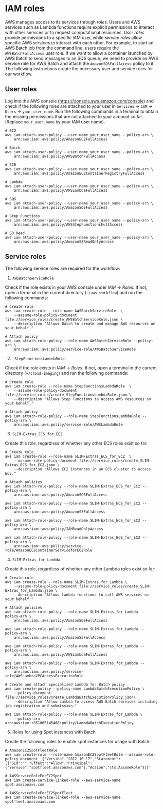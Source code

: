 
# IAM roles

AWS manages access to its services through *roles*. Users and AWS services such as Lambda functions require explicit permissions to interact with other services or to request computational resources. *User roles* provide permissions to a specific IAM user, while *service roles* allow specific AWS services to interact with each other. For example, to start an AWS Batch job from the command line, users require the `AWSBatchFullAccess` user role. If we want to allow a container launched by AWS Batch to send messages to an SQS queue, we need to provide an AWS service role for AWS Batch and attach the `AmazonSQSFullAccess` policy to it. The following instructions create the necessary user and service roles for our workflow.

## User roles

Log into the AWS console (<https://console.aws.amazon.com/console>) and check if the following roles are attached to your user in `Services` -> `IAM` -> `Users` -> `your_user_name`. Run the following commands in a terminal to obtain the missing permissions that are not attached to your account so far. (Replace `your_user_name` by your IAM user name).


```
# EC2
aws iam attach-user-policy --user-name your_user_name --policy-arn \
    arn:aws:iam::aws:policy/AmazonEC2FullAccess

# Batch
aws iam attach-user-policy --user-name your_user_name --policy-arn \
    arn:aws:iam::aws:policy/AWSBatchFullAccess

# ECR
aws iam attach-user-policy --user-name your_user_name --policy-arn \
    arn:aws:iam::aws:policy/AmazonEC2ContainerRegistryFullAccess

# Lambda
aws iam attach-user-policy --user-name your_user_name --policy-arn \
    arn:aws:iam::aws:policy/AWSLambdaFullAccess     

# SQS
aws iam attach-user-policy --user-name your_user_name --policy-arn \
    arn:aws:iam::aws:policy/AmazonSQSFullAccess

# Step Functions
aws iam attach-user-policy --user-name your_user_name --policy-arn \
    arn:aws:iam::aws:policy/AWSStepFunctionsFullAccess

# S3 Read
aws iam attach-user-policy --user-name your_user_name --policy-arn \
    arn:aws:iam::aws:policy/AmazonS3ReadOnlyAccess
```


## Service roles

The following service roles are required for the workflow:

1. `AWSBatchServiceRole`

Check if the role exists in your AWS console under *IAM* -> *Roles*. If not, open a terminal in the current directory (`~/aws_workflow`) and run the following commands:

```
# Create role
aws iam create-role --role-name AWSBatchServiceRole  \
    --assume-role-policy-document file://service_roles/create_AWSBatchServiceRole.json \
    --description "Allows Batch to create and manage AWS resources on your behalf."

# Attach policy
aws iam attach-role-policy --role-name AWSBatchServiceRole --policy-arn \
    arn:aws:iam::aws:policy/service-role/AWSBatchServiceRole
```

2. ` StepFunctionsLambdaRole`

Check if the role exists in *IAM* -> *Roles*. If not, open a terminal in the current directory (`~/cloud-imaging`) and run the following commands:

```
# Create role
aws iam create-role --role-name StepFunctionsLambdaRole  \
    --assume-role-policy-document file://service_roles/create_StepFunctionsLambdaRole.json \
    --description "Allows Step Functions to access AWS resources on your behalf."

# Attach policy
aws iam attach-role-policy --role-name StepFunctionsLambdaRole --policy-arn \
    arn:aws:iam::aws:policy/service-role/AWSLambdaRole
```

3. `SLIM-Extras_ECS_for_EC2`

Create this role, regardless of whether any other ECS roles exist so far:

```
# Create role
aws iam create-role --role-name SLIM-Extras_ECS_for_EC2  \
    --assume-role-policy-document file://service_roles/create_SLIM-Extras_ECS_for_EC2.json \
    --description "Allows EC2 instances in an ECS cluster to access ECS."

# Attach policies
aws iam attach-role-policy --role-name SLIM-Extras_ECS_for_EC2 --policy-arn \
    arn:aws:iam::aws:policy/AmazonSQSFullAccess

aws iam attach-role-policy --role-name SLIM-Extras_ECS_for_EC2 --policy-arn \
    arn:aws:iam::aws:policy/AmazonS3FullAccess

aws iam attach-role-policy --role-name SLIM-Extras_ECS_for_EC2 --policy-arn \
    arn:aws:iam::aws:policy/IAMReadOnlyAccess

aws iam attach-role-policy --role-name SLIM-Extras_ECS_for_EC2 --policy-arn \
    arn:aws:iam::aws:policy/service-role/AmazonEC2ContainerServiceforEC2Role
```

4. `SLIM-Extras_for_Lambda`

Create this role, regardless of whether any other Lambda roles exist so far:

```
# Create role
aws iam create-role --role-name SLIM-Extras_for_Lambda \
    --assume-role-policy-document file://service_roles/create_SLIM-Extras_for_Lambda.json \
    --description "Allows Lambda functions to call AWS services on your behalf."

# Attach policies
aws iam attach-role-policy --role-name SLIM-Extras_for_Lambda --policy-arn \
    arn:aws:iam::aws:policy/AmazonSQSFullAccess

aws iam attach-role-policy --role-name SLIM-Extras_for_Lambda --policy-arn \
    arn:aws:iam::aws:policy/AmazonS3FullAccess

aws iam attach-role-policy --role-name SLIM-Extras_for_Lambda --policy-arn \
    arn:aws:iam::aws:policy/AWSLambdaFullAccess

aws iam attach-role-policy --role-name SLIM-Extras_for_Lambda --policy-arn \
    arn:aws:iam::aws:policy/service-role/AWSLambdaVPCAccessExecutionRole

# Create and attach specialized Lambda for Batch policy
aws iam create-policy --policy-name LambdaBatchExecutionPolicy \
    --policy-document file://service_roles/create_LambdaBatchExecutionPolicy.json\
    --description "Allow Lambda to access AWS Batch services including job registration and submission."

aws iam attach-role-policy --role-name SLIM-Extras_for_Lambda \
    --policy-arn arn:aws:iam::851065145468:policy/LambdaBatchExecutionPolicy
```

5. Roles for using Spot instances with Batch

Create the following roles to enable spot instances for usage with Batch:

```
# AmazonEC2SpotFleetRole
aws iam create-role --role-name AmazonEC2SpotFleetRole --assume-role-policy-document '{"Version":"2012-10-17","Statement":[{"Sid":"","Effect":"Allow","Principal":{"Service":"spotfleet.amazonaws.com"},"Action":"sts:AssumeRole"}]}'

# AWSServiceRoleForEC2Spot
aws iam create-service-linked-role --aws-service-name spot.amazonaws.com

# AWSServiceRoleForEC2SpotFleet
aws iam create-service-linked-role --aws-service-name spotfleet.amazonaws.com
```
